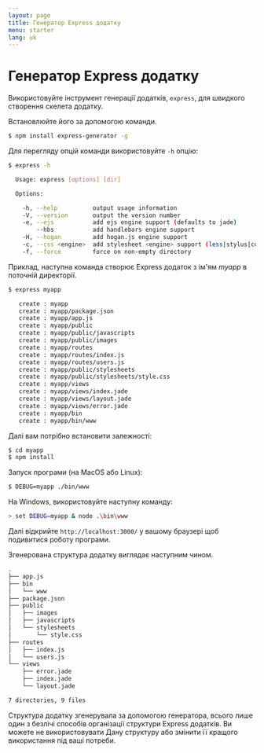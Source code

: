 ```yaml
---
layout: page
title: Генератор Express додатку
menu: starter
lang: uk
---
```


# Генератор Express додатку

Використовуйте інструмент генерації додатків, `express`, для швидкого створення скелета додатку.

Встановлюйте його за допомогою команди.

~~~sh
$ npm install express-generator -g
~~~

Для перегляду опцій команди використовуйте `-h` опцію:

~~~sh
$ express -h

  Usage: express [options] [dir]

  Options:

    -h, --help          output usage information
    -V, --version       output the version number
    -e, --ejs           add ejs engine support (defaults to jade)
        --hbs           add handlebars engine support
    -H, --hogan         add hogan.js engine support
    -c, --css <engine>  add stylesheet <engine> support (less|stylus|compass) (defaults to plain css)
    -f, --force         force on non-empty directory
~~~

Приклад, наступна команда створює Express додаток з ім'ям _myapp_ в поточній директорії.

~~~sh
$ express myapp

   create : myapp
   create : myapp/package.json
   create : myapp/app.js
   create : myapp/public
   create : myapp/public/javascripts
   create : myapp/public/images
   create : myapp/routes
   create : myapp/routes/index.js
   create : myapp/routes/users.js
   create : myapp/public/stylesheets
   create : myapp/public/stylesheets/style.css
   create : myapp/views
   create : myapp/views/index.jade
   create : myapp/views/layout.jade
   create : myapp/views/error.jade
   create : myapp/bin
   create : myapp/bin/www
~~~

Далі вам потрібно встановити залежності:

~~~sh
$ cd myapp 
$ npm install
~~~

Запуск програми (на MacOS або Linux):

~~~sh
$ DEBUG=myapp ./bin/www
~~~

На Windows, використовуйте наступну команду:

~~~sh
> set DEBUG=myapp & node .\bin\www
~~~

Далі відкрийте `http://localhost:3000/` у вашому браузері щоб подивитися роботу програми.

Згенерована структура додатку виглядає наступним чином.

~~~sh
.
├── app.js
├── bin
│   └── www
├── package.json
├── public
│   ├── images
│   ├── javascripts
│   └── stylesheets
│       └── style.css
├── routes
│   ├── index.js
│   └── users.js
└── views
    ├── error.jade
    ├── index.jade
    └── layout.jade

7 directories, 9 files
~~~

<div class="doc-box doc-info" markdown="1">
Структура додатку згенерувала за допомогою генератора, всього лише один з безлічі способів організації структури Express додатків. Ви можете не використовувати Дану структуру або змінити її кращого використання під ваші потреби.
</div>
